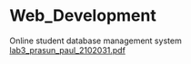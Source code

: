 # Web_Development
Online student database management system
[lab3_prasun_paul_2102031.pdf](https://github.com/prasunpaul315/Web_Development/files/8145964/lab3_prasun_paul_2102031.pdf)
